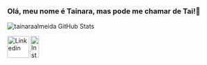 ### Olá, meu nome é Tainara, mas pode me chamar de Tai!👋

![tainaraalmeida GitHub Stats](https://github-readme-stats.vercel.app/api?username=tainaraalmeida&show_icons=true&theme=radical)

<a target="_blank" href="https://www.linkedin.com/in/tainara-campos/">
<img align="left" alt="Linkedin" width="50px" height="50px" src="https://logospng.org/download/linkedin/logo-linkedin-1536.png"/>
</a>

<a target="_blank" href="https://www.instagram.com/tainara_campos/">
  <img align="left" alt="Instagram" width="20px" height="50px" src="https://www.dicasdeconsorcio.com.br/wp-content/uploads/2019/08/Instagram.png" />
</a>



<!--
**tainaraalmeida/tainaraalmeida** is a ✨ _special_ ✨ repository because its `README.md` (this file) appears on your GitHub profile.

https://cdn.icon-icons.com/icons2/70/PNG/512/outlook_14099.png


- 🔭 I’m currently working on ...
- 🌱 I’m currently learning ...
- 👯 I’m looking to collaborate on ...
- 🤔 I’m looking for help with ...
- 💬 Ask me about ...
- 📫 How to reach me: ...
- 😄 Pronouns: ...
- ⚡ Fun fact: ...
-->
